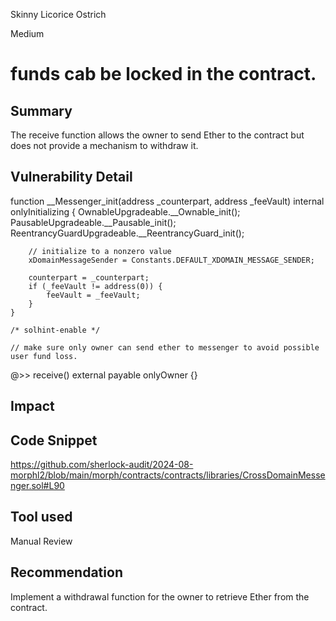 Skinny Licorice Ostrich

Medium

# funds cab be  locked in the contract.

## Summary
The receive function allows the owner to send Ether to the contract but does not provide a mechanism to withdraw it.
## Vulnerability Detail

  function __Messenger_init(address _counterpart, address _feeVault) internal onlyInitializing {
        OwnableUpgradeable.__Ownable_init();
        PausableUpgradeable.__Pausable_init();
        ReentrancyGuardUpgradeable.__ReentrancyGuard_init();

        // initialize to a nonzero value
        xDomainMessageSender = Constants.DEFAULT_XDOMAIN_MESSAGE_SENDER;

        counterpart = _counterpart;
        if (_feeVault != address(0)) {
            feeVault = _feeVault;
        }
    }

    /* solhint-enable */

    // make sure only owner can send ether to messenger to avoid possible user fund loss.
  @>>  receive() external payable onlyOwner {}
## Impact

## Code Snippet
https://github.com/sherlock-audit/2024-08-morphl2/blob/main/morph/contracts/contracts/libraries/CrossDomainMessenger.sol#L90
## Tool used

Manual Review

## Recommendation
Implement a withdrawal function for the owner to retrieve Ether from the contract.